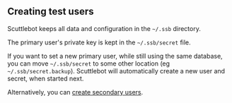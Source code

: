 ## Creating test users

Scuttlebot keeps all data and configuration in the `~/.ssb` directory.

The primary user's private key is kept in the `~/.ssb/secret` file.

If you want to set a new primary user, while still using the same database, you can move `~/.ssb/secret` to some other location (eg `~/.ssb/secret.backup`).
Scuttlebot will automatically create a new user and secret, when started next.

Alternatively, you can [create secondary users](/docs/basics/create-secondary-users.html).